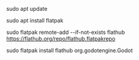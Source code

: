 sudo apt update

sudo apt install flatpak

sudo flatpak remote-add --if-not-exists flathub https://flathub.org/repo/flathub.flatpakrepo

sudo flatpak install flathub org.godotengine.Godot
